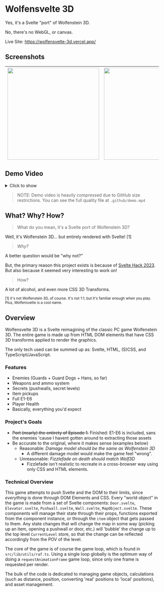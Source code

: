 # Wolfensvelte 3D

Yes, it's a Svelte "port" of Wolfenstein 3D.

No, there's no WebGL, or canvas.

Live Site: https://wolfensvelte-3d.vercel.app/

## Screenshots

<div align="center">

| <img src="https://user-images.githubusercontent.com/72365477/232335697-ff217511-9e75-455f-b892-8452bab6d0d1.png" width="300" height="300" /> | <img src="https://user-images.githubusercontent.com/72365477/232335679-c8401c92-34ac-49e4-9502-222c8e42cd4d.png" width="300" height="300" /> | <img src="https://user-images.githubusercontent.com/72365477/232335652-eb53ae65-30b8-4701-a0b1-473d06047d1e.png" width="300" height="300" /> |
| -------------------------------------------------------------------------------------------------------------------------------------------- | -------------------------------------------------------------------------------------------------------------------------------------------- | -------------------------------------------------------------------------------------------------------------------------------------------- |

</div>

## Demo Video

<details>
<summary>Click to show</summary>
<video src="https://user-images.githubusercontent.com/72365477/232336502-42413936-cd7e-4ec0-a68e-dbed0529faf3.mp4" playsinline width="100" height="100" controls> </video>
</details>

> NOTE: Demo video is heavily compressed due to GitHub size restrictions. You can see the full quality file at `.github/demo.mp4`

## What? Why? How?

> What do you mean, it's a Svelte port of Wolfenstein 3D?

Well, it's Wolfenstein 3D... but entirely rendered with Svelte! [1]

> _Why?_

A better question would be "why not?"

But, the primary reason this project exists is because of [Svelte Hack 2023](http://hack.sveltesociety.dev/). But also because it seemed very interesting to work on!

> How?

A lot of alcohol, and even more CSS 3D Transforms.

<sup>[1] it's not Wolfenstein 3D, of course. It's not 1:1, but it's familiar enough when you play. Plus, Wolfensvelte is a cool name.

## Overview

Wolfensvelte 3D is a Svelte reimagining of the classic PC game Wolfenstein 3D. The entire game is made up from HTML DOM elements that have CSS 3D transforms applied to render the graphics.

The only tech used can be summed up as: Svelte, HTML, (S)CSS, and TypeScript/JavaScript.

### Features

- Enemies (Guards + Guard Dogs + Hans, so far)
- Weapons and ammo system
- Secrets (pushwalls, secret levels)
- Item pickups
- Full E1-E6
- Player Health
- Basically, everything you'd expect

### Project's Goals

- ~~Port (nearly) the entirety of Episode 1.~~ Finished: E1-E6 is included, sans the enemies 'cause I havent gotten around to extracting those assets
- Be accurate to the original, where it makes sense (examples below)
  - Reasonable: _Damage model should be the same as Wolfenstein 3D_
    - A different damage model would make the game feel "wrong".
  - Unreasonable: _Fizzlefade on death should match Wolf3D_
    - Fizzlefade isn't realistic to recreate in a cross-browser way using only CSS and HTML elements.

### Technical Overview

This game attempts to push Svelte and the DOM to their limits, since _everything_ is done through DOM Elements and CSS. Every "world object" in the game is made from a set of Svelte components: `Door.svelte`, `Elevator.svelte`, `Pushwall.svelte`, `Wall.svelte`, `MapObject.svelte`. These components will manage their state through their props, functions exported from the component instance, or through the `item` object that gets passed to them. Any state changes that will change the map in some way (picking up an item, opening a pushwall or door, etc.) will 'bubble' the change up to the top level `CurrentLevel` store, so that the change can be reflected accordingly from the POV of the level.

The core of the game is of course the game loop, which is found in `src/lib/utils/raf.ts`. Using a single loop globally is the optimum way of doing a `requestAnimationFrame` game loop, since only one frame is requested per render.

The bulk of the code is dedicated to managing game objects, calculations (such as distance, position, converting 'real' positions to 'local' positions), and asset management.
